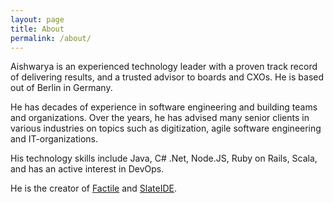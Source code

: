 ```yaml
---
layout: page
title: About
permalink: /about/
---
```


Aishwarya is an experienced technology leader with a proven track record of delivering results, and a trusted advisor to boards and CXOs. He is based out of Berlin in Germany.

He has decades of experience in software engineering and building teams and organizations. Over the years, he has advised many senior clients in various industries on topics such as digitization, agile software engineering and IT-organizations.

His technology skills include Java, C# .Net, Node.JS, Ruby on Rails, Scala, and has an active interest in DevOps.

He is the creator of [Factile](http://www.factile.net) and [SlateIDE](https://github.com/asinghal/SlateIDE).
